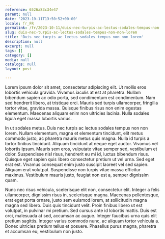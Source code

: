```yaml
---
reference: 6526a83c34e47
parent: null
date: '2023-10-11T13:50:52+00:00'
locale: fr_FR
permalink: /fr/2023-10-11/duis-nec-turpis-ac-lectus-sodales-tempus-non-non-lorem
slug: duis-nec-turpis-ac-lectus-sodales-tempus-non-non-lorem
title: 'Duis nec turpis ac lectus sodales tempus non non lorem'
description: null
excerpt: null
tags: []
category: []
media: null
catalogs: null
layout: post

---
```

Lorem ipsum dolor sit amet, consectetur adipiscing elit. Ut mollis eros lobortis vehicula gravida. Vivamus iaculis at est at pharetra. Nullam bibendum sapien ac odio porta, sed condimentum est condimentum. Nam sed hendrerit libero, at tristique orci. Mauris sed turpis ullamcorper, fringilla tortor vitae, gravida massa. Quisque finibus risus non enim egestas elementum. Maecenas aliquam enim non ultricies lacinia. Nulla sodales ligula eget massa lobortis varius.

In ut sodales metus. Duis nec turpis ac lectus sodales tempus non non lorem. Nullam elementum, magna et elementum tincidunt, elit metus commodo justo, ac pharetra mauris metus quis magna. Nulla id turpis a tortor finibus tincidunt. Aliquam tincidunt at neque eget auctor. Vivamus vel lobortis ipsum. Mauris sem eros, vulputate vitae semper sed, vestibulum et dolor. Suspendisse nisl risus, hendrerit eu mi id, luctus bibendum risus. Quisque eget sapien quis libero consectetur pretium ut vel urna. Sed eget erat est. Vivamus consequat enim justo suscipit laoreet vel sed sapien. Aliquam erat volutpat. Suspendisse non turpis vitae massa efficitur maximus. Vestibulum mauris justo, feugiat non est a, semper dignissim quam.

Nunc nec risus vehicula, scelerisque elit non, consectetur elit. Integer a felis ullamcorper, dignissim risus in, scelerisque magna. Maecenas pellentesque, erat eget porta ornare, justo sem euismod lorem, at sollicitudin magna magna sed libero. Duis quis tincidunt velit. Proin finibus libero ut est volutpat, in pulvinar mi pretium. Sed cursus ante id lobortis mattis. Duis est orci, malesuada at sed, accumsan ac augue. Integer faucibus urna quis elit pretium sagittis. Integer varius commodo nunc, ac aliquam tortor vehicula a. Donec ultricies pretium tellus et posuere. Phasellus purus magna, pharetra et accumsan eu, vestibulum non justo.